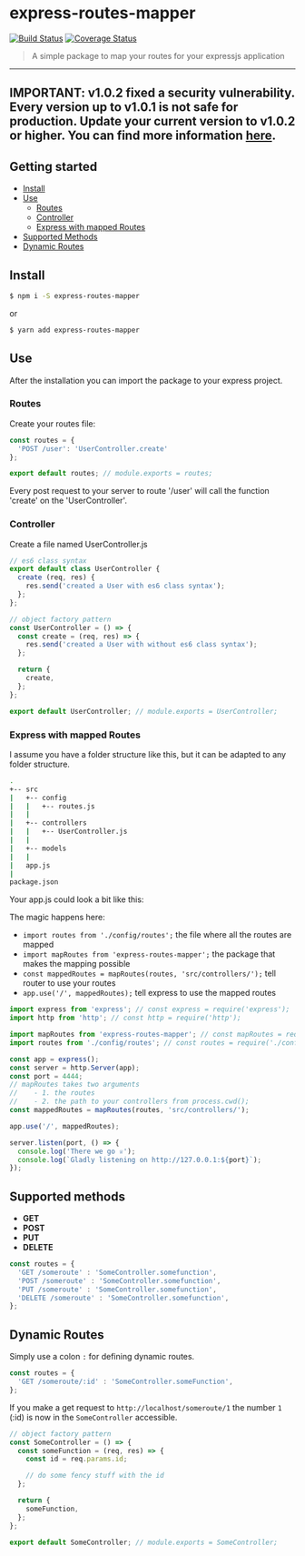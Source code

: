 # express-routes-mapper

[![Build Status](https://travis-ci.org/aichbauer/express-routes-mapper.svg?branch=master)](https://travis-ci.org/aichbauer/express-routes-mapper) [![Coverage Status](https://coveralls.io/repos/github/aichbauer/express-routes-mapper/badge.svg)](https://coveralls.io/github/aichbauer/express-routes-mapper)

> A simple package to map your routes for your expressjs application

---
**IMPORTANT: v1.0.2 fixed a security vulnerability. Every version up to v1.0.1 is not safe for production. Update your current version to v1.0.2 or higher. You can find more information [here](https://github.com/aichbauer/express-routes-mapper/issues/15).**
---

## Getting started

- [Install](#install)
- [Use](#use)
  - [Routes](#routes)
  - [Controller](#controller)
  - [Express with mapped Routes](#express-with-mapped-routes)
- [Supported Methods](#supported-methods)
- [Dynamic Routes](#dynamic-routes)

## Install

```sh
$ npm i -S express-routes-mapper
```

or

```sh
$ yarn add express-routes-mapper
```

## Use

After the installation you can import the package to your express project.

### Routes

Create your routes file:

```js
const routes = {
  'POST /user': 'UserController.create'
};

export default routes; // module.exports = routes;
```

Every post request to your server to route '/user' will call the function 'create' on the 'UserController'.

### Controller

Create a file named UserController.js

```js
// es6 class syntax
export default class UserController {
  create (req, res) {
    res.send('created a User with es6 class syntax');
  };
};

// object factory pattern
const UserController = () => {
  const create = (req, res) => {
    res.send('created a User with without es6 class syntax');
  };

  return {
    create,
  };
};

export default UserController; // module.exports = UserController;
```


### Express with mapped Routes

I assume you have a folder structure like this, but it can be adapted to any folder structure.

```sh
.
+-- src
|   +-- config
|   |   +-- routes.js
|   |
|   +-- controllers
|   |   +-- UserController.js
|   |
|   +-- models
|   |
|   app.js
|
package.json
```

Your app.js could look a bit like this:

The magic happens here:

- `import routes from './config/routes';` the file where all the routes are mapped
- `import mapRoutes from 'express-routes-mapper';` the package that makes the mapping possible
- `const mappedRoutes = mapRoutes(routes, 'src/controllers/');` tell router to use your routes
- `app.use('/', mappedRoutes);` tell express to use the mapped routes

```js
import express from 'express'; // const express = require('express');
import http from 'http'; // const http = require('http');

import mapRoutes from 'express-routes-mapper'; // const mapRoutes = require('express-routes-mapper');
import routes from './config/routes'; // const routes = require('./config/routes');

const app = express();
const server = http.Server(app);
const port = 4444;
// mapRoutes takes two arguments
//    - 1. the routes
//    - 2. the path to your controllers from process.cwd();
const mappedRoutes = mapRoutes(routes, 'src/controllers/');

app.use('/', mappedRoutes);

server.listen(port, () => {
  console.log('There we go ♕');
  console.log(`Gladly listening on http://127.0.0.1:${port}`);
});
```

## Supported methods

- **GET**
- **POST**
- **PUT**
- **DELETE**

```js
const routes = {
  'GET /someroute' : 'SomeController.somefunction',
  'POST /someroute' : 'SomeController.somefunction',
  'PUT /someroute' : 'SomeController.somefunction',
  'DELETE /someroute' : 'SomeController.somefunction',
};
```

## Dynamic Routes

 Simply use a colon `:` for defining dynamic routes.

 ```js
 const routes = {
   'GET /someroute/:id' : 'SomeController.someFunction',
 };
 ```

If you make a get request to `http://localhost/someroute/1` the number `1` (:id) is now in the `SomeController` accessible.

```js
// object factory pattern
const SomeController = () => {
  const someFunction = (req, res) => {
    const id = req.params.id;

    // do some fency stuff with the id
  };

  return {
    someFunction,
  };
};

export default SomeController; // module.exports = SomeController;
```
